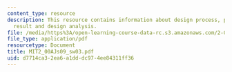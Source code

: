 ```yaml
---
content_type: resource
description: This resource contains information about design process, performance,
  result and design analysis.
file: /media/https%3A/open-learning-course-data-rc.s3.amazonaws.com/2-00aj-exploring-sea-space-earth-fundamentals-of-engineering-design-spring-2009/d7714ca32ea6a1dddc974ee84311ff36_MIT2_00AJs09_sw03.pdf
file_type: application/pdf
resourcetype: Document
title: MIT2_00AJs09_sw03.pdf
uid: d7714ca3-2ea6-a1dd-dc97-4ee84311ff36
---
```

